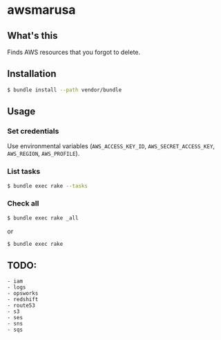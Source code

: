 # awsmarusa

## What's this

Finds AWS resources that you forgot to delete.

## Installation

```sh
$ bundle install --path vendor/bundle
```

## Usage

### Set credentials

Use environmental variables (`AWS_ACCESS_KEY_ID`, `AWS_SECRET_ACCESS_KEY`, `AWS_REGION`, `AWS_PROFILE`).

### List tasks

```sh
$ bundle exec rake --tasks
```

### Check all

```sh
$ bundle exec rake _all
```

or

```sh
$ bundle exec rake
```

## TODO:

```
- iam
- logs
- opsworks
- redshift
- route53
- s3
- ses
- sns
- sqs
```
